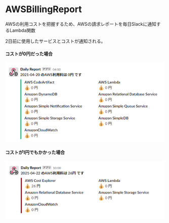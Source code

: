 # AWSBillingReport

AWSの利用コストを把握するため、AWSの請求レポートを毎日Slackに通知するLambda関数

2日前に使用したサービスとコストが通知される。  

#### コストが0円だった場合

![slack-good](image\slack-good.PNG)

#### コストが1円でもかかった場合

![slack-danger](image\slack-danger.PNG)
